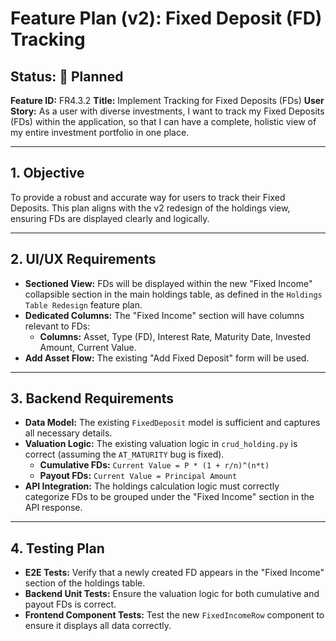 # Feature Plan (v2): Fixed Deposit (FD) Tracking

**Status: 📝 Planned**
---
**Feature ID:** FR4.3.2
**Title:** Implement Tracking for Fixed Deposits (FDs)
**User Story:** As a user with diverse investments, I want to track my Fixed Deposits (FDs) within the application, so that I can have a complete, holistic view of my entire investment portfolio in one place.

---

## 1. Objective

To provide a robust and accurate way for users to track their Fixed Deposits. This plan aligns with the v2 redesign of the holdings view, ensuring FDs are displayed clearly and logically.

---

## 2. UI/UX Requirements

*   **Sectioned View:** FDs will be displayed within the new "Fixed Income" collapsible section in the main holdings table, as defined in the `Holdings Table Redesign` feature plan.
*   **Dedicated Columns:** The "Fixed Income" section will have columns relevant to FDs:
    *   **Columns:** Asset, Type (FD), Interest Rate, Maturity Date, Invested Amount, Current Value.
*   **Add Asset Flow:** The existing "Add Fixed Deposit" form will be used.

---

## 3. Backend Requirements

*   **Data Model:** The existing `FixedDeposit` model is sufficient and captures all necessary details.
*   **Valuation Logic:** The existing valuation logic in `crud_holding.py` is correct (assuming the `AT_MATURITY` bug is fixed).
    *   **Cumulative FDs:** `Current Value = P * (1 + r/n)^(n*t)`
    *   **Payout FDs:** `Current Value = Principal Amount`
*   **API Integration:** The holdings calculation logic must correctly categorize FDs to be grouped under the "Fixed Income" section in the API response.

---

## 4. Testing Plan

*   **E2E Tests:** Verify that a newly created FD appears in the "Fixed Income" section of the holdings table.
*   **Backend Unit Tests:** Ensure the valuation logic for both cumulative and payout FDs is correct.
*   **Frontend Component Tests:** Test the new `FixedIncomeRow` component to ensure it displays all data correctly.

